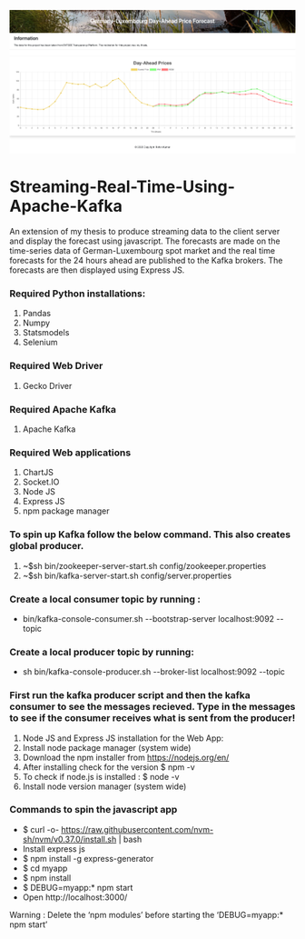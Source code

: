 ![alt text](https://github.com/errohankumar/thesis/blob/main/webpage%20/20201210.png)
# Streaming-Real-Time-Using-Apache-Kafka
An extension of my thesis to produce streaming data to the client server and display the forecast using javascript. The forecasts are made on the time-series data
of German-Luxembourg spot market and the real time forecasts for the 24 hours ahead are published to the Kafka brokers. The forecasts are then displayed using
Express JS.

### Required Python installations:
1. Pandas
2. Numpy
3. Statsmodels
4. Selenium

### Required Web Driver
1. Gecko Driver

### Required Apache Kafka
1. Apache Kafka 

### Required Web applications
1. ChartJS
2. Socket.IO
3. Node JS
5. Express JS
6. npm package manager


### To spin up Kafka follow the below command. This also creates global producer.

1. ~$sh bin/zookeeper-server-start.sh config/zookeeper.properties
2. ~$sh bin/kafka-server-start.sh config/server.properties





### Create a local consumer topic by running :
- bin/kafka-console-consumer.sh --bootstrap-server localhost:9092 --topic <topic name>

### Create a local producer topic by running:
- sh bin/kafka-console-producer.sh --broker-list localhost:9092 --topic <topic name>




### First run the kafka producer script and then the kafka consumer to see the messages recieved. Type in the messages to see if the consumer receives what is sent from the producer!

1. Node JS and Express JS installation for the Web App:
2. Install node package manager (system wide)
3. Download the npm installer from https://nodejs.org/en/
4. After installing check for the version $ npm -v
5. To check if node.js is installed : $ node -v
6. Install node version manager (system wide)

### Commands to spin the javascript app
- $ curl -o- https://raw.githubusercontent.com/nvm-sh/nvm/v0.37.0/install.sh | bash
- Install express js 
- $ npm install -g express-generator
- $ cd myapp
- $ npm install
- $ DEBUG=myapp:* npm start
- Open http://localhost:3000/

Warning : Delete the ‘npm modules’ before starting the ‘DEBUG=myapp:* npm start’

